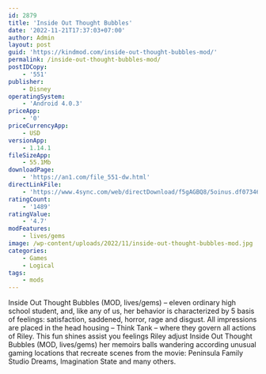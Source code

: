 ```yaml
---
id: 2879
title: 'Inside Out Thought Bubbles'
date: '2022-11-21T17:37:03+07:00'
author: Admin
layout: post
guid: 'https://kindmod.com/inside-out-thought-bubbles-mod/'
permalink: /inside-out-thought-bubbles-mod/
postIDCopy:
    - '551'
publisher:
    - Disney
operatingSystem:
    - 'Android 4.0.3'
priceApp:
    - '0'
priceCurrencyApp:
    - USD
versionApp:
    - 1.14.1
fileSizeApp:
    - 55.1Mb
downloadPage:
    - 'https://an1.com/file_551-dw.html'
directLinkFile:
    - 'https://www.4sync.com/web/directDownload/f5gAGBQ8/5oinus.df0734631a771e5553c4f8bb15f1473b'
ratingCount:
    - '1489'
ratingValue:
    - '4.7'
modFeatures:
    - lives/gems
image: /wp-content/uploads/2022/11/inside-out-thought-bubbles-mod.jpg
categories:
    - Games
    - Logical
tags:
    - mods
---
```


Inside Out Thought Bubbles (MOD, lives/gems) – eleven ordinary high school student, and, like any of us, her behavior is characterized by 5 basis of feelings: satisfaction, saddened, horror, rage and disgust. All impressions are placed in the head housing – Think Tank – where they govern all actions of Riley. This fun shines assist you feelings Riley adjust Inside Out Thought Bubbles (MOD, lives/gems) her memoirs balls wandering according unusual gaming locations that recreate scenes from the movie: Peninsula Family Studio Dreams, Imagination State and many others.